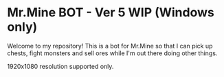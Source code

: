 # Mr.Mine BOT - Ver 5 **WIP** (Windows only) 

Welcome to my repository! This is a bot for Mr.Mine so that I can pick up chests, fight monsters and sell ores while I'm out there doing other things.

1920x1080 resolution supported only.
